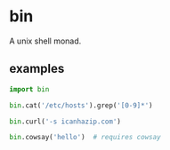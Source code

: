 # bin

A unix shell monad.

## examples

```python
import bin

bin.cat('/etc/hosts').grep('[0-9]*')

bin.curl('-s icanhazip.com')

bin.cowsay('hello')  # requires cowsay
```
